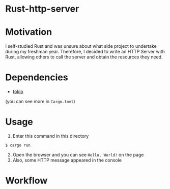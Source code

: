 # Rust-http-server

# Motivation
I self-studied Rust and was unsure about what side project to undertake during my freshman year.
Therefore, I decided to write an HTTP Server with Rust, allowing others to call the server and obtain the resources they need.

# Dependencies
* [tokio](https://crates.io/crates/tokio)

(you can see more in `Cargo.toml`)

# Usage
1. Enter this command in this directory
```shell
$ cargo run
```
2. Open the browser and you can see `Hello, World!` on the page
3. Also, some HTTP message appeared in the console


# Workflow
